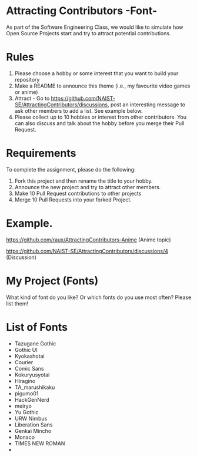 # Attracting Contributors -Font-
As part of the Software Engineering Class, we would like to simulate how Open Source Projects start and try to attract potential contributions.

# Rules

1. Please choose a hobby or some interest that you want to build your repository
2. Make a README to announce this theme (i.e., my favourite video games or anime)
3. Attract - Go to https://github.com/NAIST-SE/AttractingContributors/discussions, post an interesting message to ask other members to add a list. See example below.
4. Please collect up to 10 hobbies or interest from other contributors. You can also discuss and talk about the hobby before you merge their Pull Request.

# Requirements
To complete the assignment, please do the following:
1. Fork this project and then rename the title to your hobby. 
2. Announce the new project and try to attract other members.
3. Make 10 Pull Request contributions to other projects
4. Merge 10 Pull Requests into your forked Project.

# Example. 
https://github.com/raux/AttractingContributors-Anime (Anime topic)

https://github.com/NAIST-SE/AttractingContributors/discussions/4 (Discussion)

# My Project (Fonts)
What kind of font do you like? Or which fonts do you use most often?
Please list them!

# List of Fonts
- Tazugane Gothic
- Gothic UI
- Kyokashotai
- Courier
- Comic Sans
- Kokuryusyotai
- Hiragino
- TA_marushikaku
- pigumo01
- HackGenNerd
- meiryo
- Yu Gothic
- URW Nimbus
- Liberation Sans
- Genkai Mincho
- Monaco
- TIMES NEW ROMAN
- 
